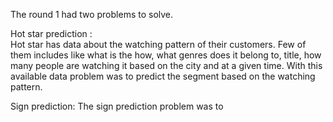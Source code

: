 The round 1 had two problems to solve.

Hot star prediction :  
Hot star has data about the watching pattern of their customers. Few of them includes like what is the how, what genres does it belong to, title, how many people are watching it based on the city and at a given time. With this available data problem was to predict the segment based on the watching pattern. 

Sign prediction: 
The sign prediction problem was to 
